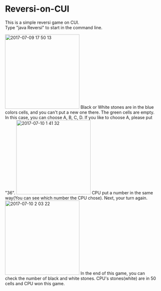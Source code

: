 # Reversi-on-CUI
This is a simple reversi game on CUI.  
Type "java Reversi" to start in the command line.  

<img width="245" alt="2017-07-09 17 50 13" src="https://user-images.githubusercontent.com/16554250/27992416-3705e426-64cf-11e7-91c9-8f61208cbb2c.png">  
Black or White stones are in the blue colors cells, and you can't put a new one there.  
The green cells are empty.  
In this case, you can choose A, B, C, D.  
If you like to choose A, please put "36".  
<img width="245" alt="2017-07-10 1 41 32" src="https://user-images.githubusercontent.com/16554250/27995894-2fce1146-6511-11e7-9dfb-8941c36622d6.png">  
CPU put a number in the same way(You can see which number the CPU chose).  
Next, your turn again.  
<img width="245" alt="2017-07-10 2 03 22" src="https://user-images.githubusercontent.com/16554250/27996036-0f0a041c-6514-11e7-8996-0503ff89bb45.png">  
In the end of this game, you can check the number of black and white stones.  
CPU's stones(white) are in 50 cells and CPU won this game.
